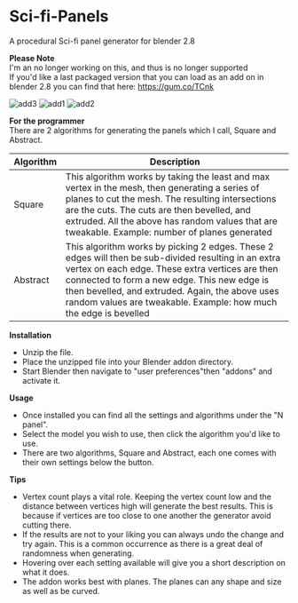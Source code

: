 # Sci-fi-Panels
A procedural Sci-fi panel generator for blender 2.8

**Please Note** </br>
I'm an no longer working on this, and thus is no longer supported </br>
If you'd like a last packaged version that you can load as an add on in blender 2.8 you can find that here: https://gum.co/TCnk 

![add3](https://user-images.githubusercontent.com/34284628/122260952-25f2f480-ced4-11eb-989a-9201ee184cc8.PNG)
![add1](https://user-images.githubusercontent.com/34284628/122260858-0b208000-ced4-11eb-9a1b-0dbeadf60015.PNG)
![add2](https://user-images.githubusercontent.com/34284628/122260872-0e1b7080-ced4-11eb-9a13-5d10ef3e34d3.PNG)


**For the programmer** </br>
There are 2 algorithms for generating the panels which I call, Square and Abstract.

| Algorithm     |  Description  |
| ------------- | ------------- |
| Square  | This algorithm works by taking the least and max vertex in the mesh, then generating a series of planes to cut the mesh. The resulting intersections are the cuts. The cuts are then bevelled, and extruded. All the above has random values that are tweakable. Example: number of planes generated |
| Abstract | This algorithm works by picking 2 edges. These 2 edges will then be sub-divided resulting in an extra vertex on each edge. These extra vertices are then connected to form a new edge. This new edge is then bevelled, and extruded. Again, the above uses random values are tweakable. Example: how much the edge is bevelled |

**Installation**
<ul>
  <li> Unzip the file. </li>
  <li> Place the unzipped file into your Blender addon directory. </li>
  <li> Start Blender then navigate to "user preferences"then "addons" and activate it. </li>
</ul>

**Usage**
<ul>
  <li> Once installed you can find all the settings and algorithms under the "N panel". </li>
  <li> Select the model you wish to use, then click the algorithm you'd like to use. </li>
  <li> There are two algorithms, Square and Abstract, each one comes with their own settings below the button. </li>  
</ul>

**Tips**
<ul>
  <li> Vertex count plays a vital role. Keeping the vertex count low and the distance between vertices high will generate the best  results. This is because if vertices are too close to one another the generator avoid cutting there. </li>
  <li> If the results are not to your liking you can always undo the change and try again. This is a common occurrence as there is a great deal of randomness when generating. </li>
  <li> Hovering over each setting available will give you a short description on what it does. </li>
  <li> The addon works best with planes. The planes can any shape and size as well as be curved. </li>
</ul>

